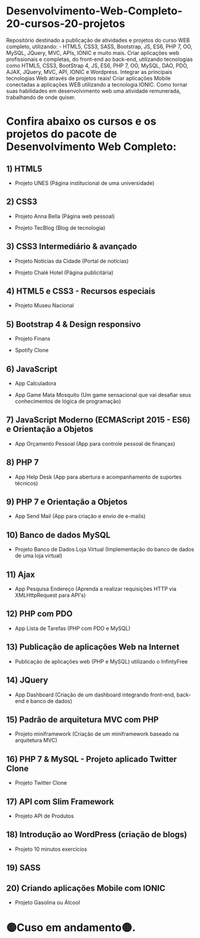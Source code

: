# Desenvolvimento-Web-Completo-20-cursos-20-projetos
Repositório destinado a publicação de atividades e projetos do curso WEB completo, utilizando:  - HTML5, CSS3, SASS, Bootstrap, JS, ES6, PHP 7, OO, MySQL, JQuery, MVC, APIs, IONIC e muito mais.
 Criar aplicações web profissionais e completas, do front-end ao back-end, utilizando tecnologias como HTML5, CSS3, BootStrap 4, JS, ES6, PHP 7, OO, MySQL, DAO, PDO, AJAX, JQuery, MVC, API, IONIC e Wordpress.
Integrar as principais tecnologias Web através de projetos reais!
Criar aplicações Mobile conectadas a aplicações WEB utilizando a tecnologia IONIC.
Como tornar suas habilidades em desenvolvimento web uma atividade remunerada, trabalhando de onde quiser.




# Confira abaixo os cursos e os projetos do pacote de Desenvolvimento Web Completo:

## 1) HTML5

- Projeto UNES (Página institucional de uma universidade)



## 2) CSS3

- Projeto Anna Bella (Página web pessoal)

- Projeto TecBlog (Blog de tecnologia)



## 3) CSS3 Intermediário & avançado

- Projeto Notícias da Cidade (Portal de notícias)

- Projeto Chalé Hotel (Página publicitária)



## 4) HTML5 e CSS3 - Recursos especiais

  - Projeto Museu Nacional



## 5) Bootstrap 4 & Design responsivo

- Projeto Finans

- Spotify Clone



## 6) JavaScript

- App Calculadora

- App Game Mata Mosquito (Um game sensacional que vai desafiar seus conhecimentos de lógica de programação)



## 7) JavaScript Moderno (ECMAScript 2015 - ES6) e Orientação a Objetos

- App Orçamento Pessoal (App para controle pessoal de finanças)



## 8) PHP 7

- App Help Desk (App para abertura e acompanhamento de suportes técnicos)



## 9) PHP 7 e Orientação a Objetos

- App Send Mail (App para criação e envio de e-mails)



## 10) Banco de dados MySQL

- Projeto Banco de Dados Loja Virtual (Implementação do banco de dados de uma loja virtual)



## 11) Ajax

- App Pesquisa Endereço (Aprenda a realizar requisições HTTP via XMLHttpRequest para API's)



## 12) PHP com PDO

- App Lista de Tarefas (PHP com PDO e MySQL)



## 13) Publicação de aplicações Web na Internet

  - Publicação de aplicações web (PHP e MySQL) utilizando o InfintyFree



## 14) JQuery

- App Dashboard (Criação de um dashboard integrando front-end, back-end e banco de dados)



## 15) Padrão de arquitetura MVC com PHP

- Projeto miniframework (Criação de um miniframework baseado na arquitetura MVC)



## 16) PHP 7 & MySQL - Projeto aplicado Twitter Clone

- Projeto Twitter Clone



## 17) API com Slim Framework

- Projeto API de Produtos



## 18) Introdução ao WordPress (criação de blogs)

- Projeto 10 minutos exercícios



## 19) SASS



## 20) Criando aplicações Mobile com IONIC
- Projeto Gasolina ou Álcool

# 🟡Cuso em andamento🟡.
